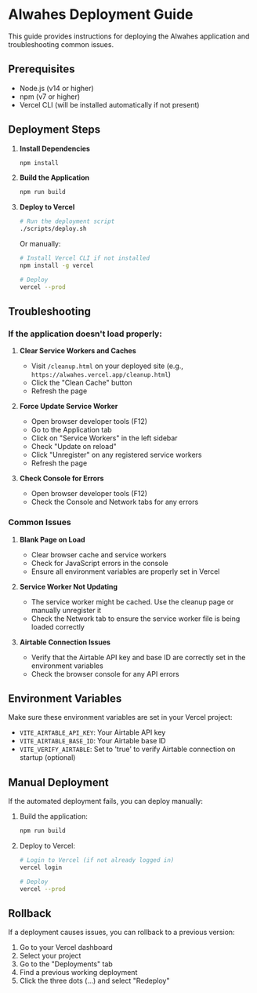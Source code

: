 # Alwahes Deployment Guide

This guide provides instructions for deploying the Alwahes application and troubleshooting common issues.

## Prerequisites

- Node.js (v14 or higher)
- npm (v7 or higher)
- Vercel CLI (will be installed automatically if not present)

## Deployment Steps

1. **Install Dependencies**
   ```bash
   npm install
   ```

2. **Build the Application**
   ```bash
   npm run build
   ```

3. **Deploy to Vercel**
   ```bash
   # Run the deployment script
   ./scripts/deploy.sh
   ```
   
   Or manually:
   ```bash
   # Install Vercel CLI if not installed
   npm install -g vercel
   
   # Deploy
   vercel --prod
   ```

## Troubleshooting

### If the application doesn't load properly:

1. **Clear Service Workers and Caches**
   - Visit `/cleanup.html` on your deployed site (e.g., `https://alwahes.vercel.app/cleanup.html`)
   - Click the "Clean Cache" button
   - Refresh the page

2. **Force Update Service Worker**
   - Open browser developer tools (F12)
   - Go to the Application tab
   - Click on "Service Workers" in the left sidebar
   - Check "Update on reload"
   - Click "Unregister" on any registered service workers
   - Refresh the page

3. **Check Console for Errors**
   - Open browser developer tools (F12)
   - Check the Console and Network tabs for any errors

### Common Issues

1. **Blank Page on Load**
   - Clear browser cache and service workers
   - Check for JavaScript errors in the console
   - Ensure all environment variables are properly set in Vercel

2. **Service Worker Not Updating**
   - The service worker might be cached. Use the cleanup page or manually unregister it
   - Check the Network tab to ensure the service worker file is being loaded correctly

3. **Airtable Connection Issues**
   - Verify that the Airtable API key and base ID are correctly set in the environment variables
   - Check the browser console for any API errors

## Environment Variables

Make sure these environment variables are set in your Vercel project:

- `VITE_AIRTABLE_API_KEY`: Your Airtable API key
- `VITE_AIRTABLE_BASE_ID`: Your Airtable base ID
- `VITE_VERIFY_AIRTABLE`: Set to 'true' to verify Airtable connection on startup (optional)

## Manual Deployment

If the automated deployment fails, you can deploy manually:

1. Build the application:
   ```bash
   npm run build
   ```

2. Deploy to Vercel:
   ```bash
   # Login to Vercel (if not already logged in)
   vercel login
   
   # Deploy
   vercel --prod
   ```

## Rollback

If a deployment causes issues, you can rollback to a previous version:

1. Go to your Vercel dashboard
2. Select your project
3. Go to the "Deployments" tab
4. Find a previous working deployment
5. Click the three dots (...) and select "Redeploy"
